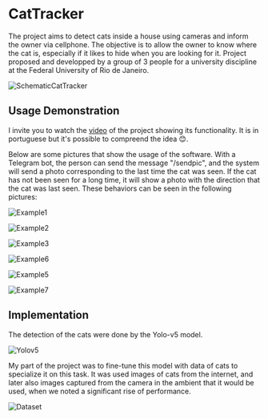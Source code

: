 # CatTracker

The project aims to detect cats inside a house using cameras and inform the owner via cellphone. The objective is to allow the owner to know where the cat is, especially if it likes to hide when you are looking for it. 
Project proposed and developped by a group of 3 people for a university discipline at the Federal University of Rio de Janeiro.

![SchematicCatTracker](images-demo/SchematicCatTracker.JPG)


## Usage Demonstration

I invite you to watch the [video](https://www.youtube.com/watch?v=BPeSk91SadU&ab_channel=DanielMatheusPeclatdeMelloCordeiro) of the project showing its functionality. It is in portuguese but it's possible to compreend the idea 😊.

Below are some pictures that show the usage of the software. With a Telegram bot, the person can send the message "/sendpic", and the system will send a photo corresponding to the last time the cat was seen.
If the cat has not been seen for a long time, it will show a photo with the direction that the cat was last seen. These behaviors can be seen in the following pictures:


![Example1](images-demo/CatTracker.JPG)


![Example2](images-demo/CatTracker2.JPG)

![Example3](images-demo/CatTracker3.JPG)

![Example6](images-demo/CatTracker6.JPG)

![Example5](images-demo/CatTracker5.JPG)

![Example7](images-demo/CatTracker7.JPG)



## Implementation

The detection of the cats were done by the Yolo-v5 model. 

![Yolov5](images-demo/UltralicsYolov5.JPG)


My part of the project was to fine-tune this model with data of cats to specialize it on this task. It was used images of cats from the internet, and later also images captured from the camera in the ambient that it would be used, when we noted a significant rise of performance.


![Dataset](images-demo/Dataset.JPG)

